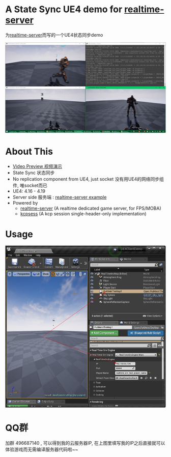 
 
# A State Sync UE4 demo for [realtime-server](https://github.com/no5ix/realtime-server)


为[realtime-server](https://github.com/no5ix/realtime-server)而写的一个UE4状态同步demo


![UE4DemoScreenshot.png](./img/UE4DemoScreenshot.gif)
<!-- ![UE4DemoScreenshot.png](./img/UE4DemoScreenshot.png) -->



<!-- 

# Download & Play
 
 
- Client : [UE4ClientDemo.exe (Win32)](https://pan.baidu.com/s/1B0pMYls7JVYqEWyKH4gkXg) , just check it out !

- 客户端 : 下载 [UE4ClientDemo.exe (Win32)](https://pan.baidu.com/s/1B0pMYls7JVYqEWyKH4gkXg) 玩一下 !

- Server : A server instance is running on my VPS, so just double click the UE4ClientDemo.exe that will connect to my server automatically, enjoy !

- 服务器 : 我VPS上运行着一个服务器实例, 你只需要双击 UE4ClientDemo.exe , 它就会自动连到服务器啦 

! -->


# About This 



- [Video Preview 视频演示](https://hulinhong.com)
- State Sync 状态同步
- No replication component from UE4, just socket 没有用UE4的网络同步组件, 唯socket而已
- UE4: 4.16 - 4.19
- Server side 服务端 : [realtime-server example](https://github.com/no5ix/realtime-server/tree/master/example/for_ue4_demo)
- Powered by 
    - [realtime-server](https://github.com/no5ix/realtime-server) (A realtime dedicated game server, for FPS/MOBA)
    - [kcpsess](https://github.com/no5ix/kcpsess) (A kcp session single-header-only implementation)


# Usage


![UE4DemoUsage.jpg](./img/UE4DemoUsage.jpg)


# QQ群

加群 496687140 , 可以得到我的云服务器IP, 在上图里填写我的IP之后直接就可以体验游戏而无需编译服务器代码啦~~
